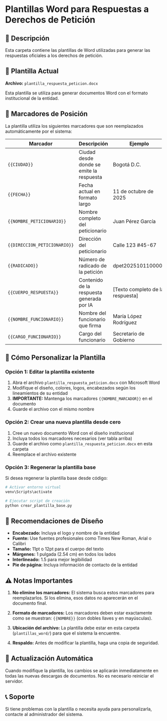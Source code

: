 # Plantillas Word para Respuestas a Derechos de Petición

## 📄 Descripción

Esta carpeta contiene las plantillas de Word utilizadas para generar las respuestas oficiales a los derechos de petición.

## 🎯 Plantilla Actual

**Archivo:** `plantilla_respuesta_peticion.docx`

Esta plantilla se utiliza para generar documentos Word con el formato institucional de la entidad.

## 🔧 Marcadores de Posición

La plantilla utiliza los siguientes marcadores que son reemplazados automáticamente por el sistema:

| Marcador | Descripción | Ejemplo |
|----------|-------------|---------|
| `{{CIUDAD}}` | Ciudad desde donde se emite la respuesta | Bogotá D.C. |
| `{{FECHA}}` | Fecha actual en formato largo | 11 de octubre de 2025 |
| `{{NOMBRE_PETICIONARIO}}` | Nombre completo del peticionario | Juan Pérez García |
| `{{DIRECCION_PETICIONARIO}}` | Dirección del peticionario | Calle 123 #45-67 |
| `{{RADICADO}}` | Número de radicado de la petición | dpet2025101100001 |
| `{{CUERPO_RESPUESTA}}` | Contenido de la respuesta generada por IA | [Texto completo de la respuesta] |
| `{{NOMBRE_FUNCIONARIO}}` | Nombre del funcionario que firma | María López Rodríguez |
| `{{CARGO_FUNCIONARIO}}` | Cargo del funcionario | Secretario de Gobierno |

## 📝 Cómo Personalizar la Plantilla

### Opción 1: Editar la plantilla existente

1. Abra el archivo `plantilla_respuesta_peticion.docx` con Microsoft Word
2. Modifique el diseño, colores, logos, encabezados según los lineamientos de su entidad
3. **IMPORTANTE:** Mantenga los marcadores `{{NOMBRE_MARCADOR}}` en el documento
4. Guarde el archivo con el mismo nombre

### Opción 2: Crear una nueva plantilla desde cero

1. Cree un nuevo documento Word con el diseño institucional
2. Incluya todos los marcadores necesarios (ver tabla arriba)
3. Guarde el archivo como `plantilla_respuesta_peticion.docx` en esta carpeta
4. Reemplace el archivo existente

### Opción 3: Regenerar la plantilla base

Si desea regenerar la plantilla base desde código:

```bash
# Activar entorno virtual
venv\Scripts\activate

# Ejecutar script de creación
python crear_plantilla_base.py
```

## 🎨 Recomendaciones de Diseño

- **Encabezado:** Incluya el logo y nombre de la entidad
- **Fuente:** Use fuentes profesionales como Times New Roman, Arial o Calibri
- **Tamaño:** 11pt o 12pt para el cuerpo del texto
- **Márgenes:** 1 pulgada (2.54 cm) en todos los lados
- **Interlineado:** 1.5 para mejor legibilidad
- **Pie de página:** Incluya información de contacto de la entidad

## ⚠️ Notas Importantes

1. **No elimine los marcadores:** El sistema busca estos marcadores para reemplazarlos. Si los elimina, esos datos no aparecerán en el documento final.

2. **Formato de marcadores:** Los marcadores deben estar exactamente como se muestran: `{{NOMBRE}}` (con dobles llaves y en mayúsculas).

3. **Ubicación del archivo:** La plantilla debe estar en esta carpeta (`plantillas_word/`) para que el sistema la encuentre.

4. **Respaldo:** Antes de modificar la plantilla, haga una copia de seguridad.

## 🔄 Actualización Automática

Cuando modifique la plantilla, los cambios se aplicarán inmediatamente en todas las nuevas descargas de documentos. No es necesario reiniciar el servidor.

## 📞 Soporte

Si tiene problemas con la plantilla o necesita ayuda para personalizarla, contacte al administrador del sistema.
